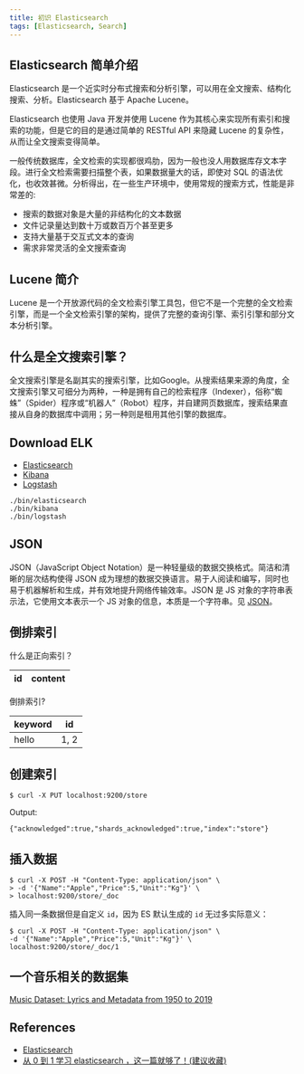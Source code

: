 ```yaml
---
title: 初识 Elasticsearch
tags: [Elasticsearch, Search]
---
```


## Elasticsearch 简单介绍
Elasticsearch 是一个近实时分布式搜索和分析引擎，可以用在全文搜索、结构化搜索、分析。Elasticsearch 基于 Apache Lucene。

Elasticsearch 也使用 Java 开发并使用 Lucene 作为其核心来实现所有索引和搜索的功能，但是它的目的是通过简单的 RESTful API 来隐藏 Lucene 的复杂性，从而让全文搜索变得简单。

一般传统数据库，全文检索的实现都很鸡肋，因为一般也没人用数据库存文本字段。进行全文检索需要扫描整个表，如果数据量大的话，即使对 SQL 的语法优化，也收效甚微。分析得出，在一些生产环境中，使用常规的搜索方式，性能是非常差的:
- 搜索的数据对象是大量的非结构化的文本数据
- 文件记录量达到数十万或数百万个甚至更多
- 支持大量基于交互式文本的查询
- 需求非常灵活的全文搜索查询

## Lucene 简介
Lucene 是一个开放源代码的全文检索引擎工具包，但它不是一个完整的全文检索引擎，而是一个全文检索引擎的架构，提供了完整的查询引擎、索引引擎和部分文本分析引擎。

## 什么是全文搜索引擎？
全文搜索引擎是名副其实的搜索引擎，比如Google。从搜索结果来源的角度，全文搜索引擎又可细分为两种，一种是拥有自己的检索程序（Indexer），俗称“蜘蛛”（Spider）程序或“机器人”（Robot）程序，并自建网页数据库，搜索结果直接从自身的数据库中调用；另一种则是租用其他引擎的数据库。

## Download ELK
- [Elasticsearch](https://www.elastic.co/downloads/elasticsearch)
- [Kibana](https://www.elastic.co/downloads/kibana)
- [Logstash](https://www.elastic.co/downloads/logstash)

```
./bin/elasticsearch
./bin/kibana
./bin/logstash
```

## JSON
JSON（JavaScript Object Notation）是一种轻量级的数据交换格式。简洁和清晰的层次结构使得 JSON 成为理想的数据交换语言。易于人阅读和编写，同时也易于机器解析和生成，并有效地提升网络传输效率。JSON 是 JS 对象的字符串表示法，它使用文本表示一个 JS 对象的信息，本质是一个字符串。见 [JSON](https://baike.baidu.com/item/JSON/2462549)。

## 倒排索引
什么是正向索引？

| id | content |
| --- | ------|

倒排索引?

| keyword | id |
|---------|----|
| hello   | 1, 2 |

## 创建索引
```
$ curl -X PUT localhost:9200/store
```

Output:
```
{"acknowledged":true,"shards_acknowledged":true,"index":"store"}  
```

## 插入数据
```
$ curl -X POST -H "Content-Type: application/json" \
> -d '{"Name":"Apple","Price":5,"Unit":"Kg"}' \
> localhost:9200/store/_doc
```

插入同一条数据但是自定义 `id`，因为 ES 默认生成的 `id` 无过多实际意义：
```
$ curl -X POST -H "Content-Type: application/json" \
-d '{"Name":"Apple","Price":5,"Unit":"Kg"}' \
localhost:9200/store/_doc/1
```

## 一个音乐相关的数据集
[Music Dataset: Lyrics and Metadata from 1950 to 2019](https://data.mendeley.com/datasets/3t9vbwxgr5/3)

## References
- [Elasticsearch](https://zh.wikipedia.org/zh-cn/Elasticsearch)
- [从 0 到 1 学习 elasticsearch ，这一篇就够了！(建议收藏)](https://zhuanlan.zhihu.com/p/358744225)
